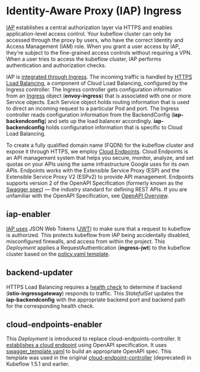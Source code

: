 # Identity-Aware Proxy (IAP) Ingress

[IAP](https://cloud.google.com/iap) establishes a central authorization layer via HTTPS and enables application-level access control. Your kubeflow cluster can only be accessed through the proxy by users, who have the correct Identity and Access Management (IAM) role. When you grant a user access by IAP, they're subject to the fine-grained access controls without requiring a VPN. When a user tries to access the kubeflow cluster, IAP performs authentication and authorization checks.

IAP is [integrated through Ingress](https://cloud.google.com/iap/docs/enabling-kubernetes-howto). The incoming traffic is handled by [HTTPS Load Balancing](https://cloud.google.com/load-balancing/docs/https), a component of Cloud Load Balancing, configured by the Ingress controller. The Ingress controller gets configuration information from an [Ingress](https://cloud.google.com/kubernetes-engine/docs/concepts/ingress) object (**envoy-ingress**) that is associated with one or more Service objects. Each Service object holds routing information that is used to direct an incoming request to a particular Pod and port. The Ingress controller reads configuration information from the BackendConfig (**iap-backendconfig**) and sets up the load balancer accordingly. **iap-backendconfig** holds configuration information that is specific to Cloud Load Balancing.

To create a fully qualified domain name (FQDN) for the kubeflow cluster and expose it through HTTPS, we employ [Cloud Endpoints](https://cloud.google.com/endpoints). Cloud Endpoints is an API management system that helps you secure, monitor, analyze, and set quotas on your APIs using the same infrastructure Google uses for its own APIs. Endpoints works with the Extensible Service Proxy (ESP) and the Extensible Service Proxy V2 (ESPv2) to provide API management. Endpoints supports version 2 of the OpenAPI Specification (formerly known as the [Swagger spec](https://github.com/OAI/OpenAPI-Specification/blob/main/versions/2.0.md)) — the industry standard for defining REST APIs. If you are unfamiliar with the OpenAPI Specification, see [OpenAPI Overview](https://cloud.google.com/endpoints/docs/openapi/openapi-overview).

## iap-enabler

[IAP uses](https://cloud.google.com/iap/docs/signed-headers-howto) JSON Web Tokens ([JWT](https://jwt.io/introduction)) to make sure that a request to kubeflow is authorized. This protects kubeflow from IAP being accidentally disabled, misconfigured firewalls, and access from within the project. This *Deployment* applies a RequestAuthentication (**ingress-jwt**) to the kubeflow cluster based on the [policy.yaml template](./base/policy.yaml).

## backend-updater

HTTPS Load Balancing requires a [health check](https://cloud.google.com/load-balancing/docs/health-check-concepts) to determine if backend (**istio-ingressgateway**) responds to traffic. This *StatefulSet* updates the **iap-backendconfig** with the appropriate backend port and backend path for the corresponding health check.

## cloud-endpoints-enabler

This *Deployment* is introduced to replace cloud-endpoints-controller. It [establishes a cloud endpoint](https://cloud.google.com/endpoints/docs/openapi/get-started-kubernetes-engine-espv2) using OpenAPI specification. It uses [swagger_template.yaml](./base/swagger_template.yaml) to build an appropriate OpenAPI spec. This template was used in the original [cloud-endpoint-controller](https://github.com/danisla/cloud-endpoints-controller) (deprecated) in Kubeflow 1.5.1 and earlier.
